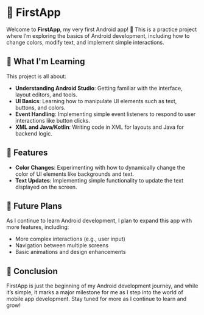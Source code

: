 # 📱 FirstApp

Welcome to **FirstApp**, my very first Android app! 🎉 This is a practice project where I’m exploring the basics of Android development, including how to change colors, modify text, and implement simple interactions.

## 🌱 What I'm Learning

This project is all about:
- **Understanding Android Studio**: Getting familiar with the interface, layout editors, and tools.
- **UI Basics**: Learning how to manipulate UI elements such as text, buttons, and colors.
- **Event Handling**: Implementing simple event listeners to respond to user interactions like button clicks.
- **XML and Java/Kotlin**: Writing code in XML for layouts and Java for backend logic.

## 🔧 Features
- **Color Changes**: Experimenting with how to dynamically change the color of UI elements like backgrounds and text.
- **Text Updates**: Implementing simple functionality to update the text displayed on the screen.

## 🚀 Future Plans
As I continue to learn Android development, I plan to expand this app with more features, including:
- More complex interactions (e.g., user input)
- Navigation between multiple screens
- Basic animations and design enhancements

## 📝 Conclusion
FirstApp is just the beginning of my Android development journey, and while it’s simple, it marks a major milestone for me as I step into the world of mobile app development. Stay tuned for more as I continue to learn and grow!
